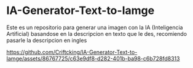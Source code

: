 # IA-Generator-Text-to-Iamge
Este es un repositorio para generar una imagen con la IA (Inteligencia Artificial) basandose en la descripcion en texto que le des, recomiendo pasarle la descripcion en ingles




https://github.com/Criftcking/IA-Generator-Text-to-Iamge/assets/86767725/c63e9df8-d282-401b-ba98-c6b728fd8313

